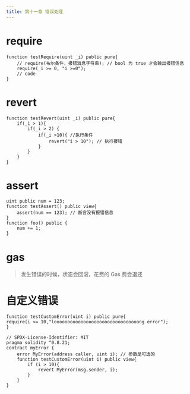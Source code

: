 ```yaml
---
title: 第十一章 错误处理
---
```

# require
```solidity
function testRequire(uint _i) public pure{
	// require(布尔条件，报错消息字符串); // bool 为 true 才会输出报错信息
	require(_i >= 0, "i >=0");
	// code
}
```

# revert
```solidity
function testRevert(uint _i) public pure{
	if(_i > 1){
		if(_i > 2) {
			if(_i >10){ //执行条件
				revert("i > 10"); // 执行报错
			}
		}
	}
}
```

# assert
```solidity
uint public num = 123;
function testAssert() public view{
	assert(num == 123); // 断言没有报错信息
}
function foo() public {
	num += 1;
}
```


# gas
> 发生错误的时候，状态会回滚，花费的 Gas 费会退还

# 自定义错误

```solidity
function testCustomError(uint i) public pure{
require(i <= 10,"loooooooooooooooooooooooooooooooong error");
}
```


```solidity
// SPDX-License-Identifier: MIT
pragma solidity ^0.8.21; 
contract myError {
    error MyError(address caller, uint i); // 参数是可选的
    function testCustomError(uint i) public view{
        if (i > 10){
            revert MyError(msg.sender, i);
        }
    }
}
```

